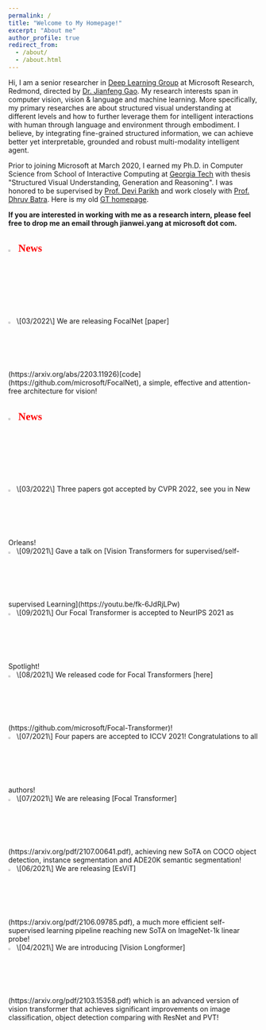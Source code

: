```yaml
---
permalink: /
title: "Welcome to My Homepage!"
excerpt: "About me"
author_profile: true
redirect_from: 
  - /about/
  - /about.html
---
```


Hi, I am a senior researcher in [Deep Learning Group](https://www.microsoft.com/en-us/research/group/deep-learning-group/) at Microsoft Research, Redmond, directed by [Dr. Jianfeng Gao](http://research.microsoft.com/en-us/um/people/jfgao/). My research interests span in computer vision, vision & language and machine learning. More specifically, my primary researches are about structured visual understanding at different levels and how to further leverage them for intelligent interactions with human through language and environment through embodiment. I believe, by integrating fine-grained structured information, we can achieve better yet interpretable, grounded and robust multi-modality intelligent agent.

Prior to joining Microsoft at March 2020, I earned my Ph.D. in Computer Science from School of Interactive Computing at [Georgia Tech](https://www.gatech.edu) with thesis "Structured Visual Understanding, Generation and Reasoning". I was honored to be supervised by [Prof. Devi Parikh](https://cc.gatech.edu/~parikh/) and work closely with [Prof. Dhruv Batra](https://www.cc.gatech.edu/~dbatra/). Here is my old [GT homepage](https://www.cc.gatech.edu/~jyang375/).

**If you are interested in working with me as a research intern, please feel free to drop me an email through jianwei.yang at microsoft dot com.**

<h2><img src="/images/fire.png" width="3%"/> <span style="color:red; font-family:Papyrus">News</span></h2>
  <img src="/images/dart.png" width="2.5%"/> \[03/2022\] We are releasing FocalNet [paper](https://arxiv.org/abs/2203.11926)[code](https://github.com/microsoft/FocalNet), a simple, effective and attention-free architecture for vision!<br/>
<h2><img src="/images/fire.png" width="3%"/> <span style="color:red; font-family:Papyrus">News</span></h2>
  <img src="/images/dart.png" width="2.5%"/> \[03/2022\] Three papers got accepted by CVPR 2022, see you in New Orleans!<br/>
  <img src="/images/dart.png" width="2.5%"/> \[09/2021\] Gave a talk on [Vision Transformers for supervised/self-supervised Learning](https://youtu.be/fk-6JdRjLPw)<br/>
<img src="/images/dart.png" width="2.5%"/> \[09/2021\] Our Focal Transformer is accepted to NeurIPS 2021 as Spotlight!<br/>
  <img src="/images/dart.png" width="2.5%"/> \[08/2021\] We released code for Focal Transformers [here](https://github.com/microsoft/Focal-Transformer)!<br/>
  <img src="/images/dart.png" width="2.5%"/> \[07/2021\] Four papers are accepted to ICCV 2021! Congratulations to all authors!<br/>
<img src="/images/dart.png" width="2.5%"/> \[07/2021\] We are releasing [Focal Transformer](https://arxiv.org/pdf/2107.00641.pdf), achieving new SoTA on COCO object detection, instance segmentation and ADE20K semantic segmentation!<br/>
  <img src="/images/dart.png" width="2.5%"/> \[06/2021\] We are releasing [EsViT](https://arxiv.org/pdf/2106.09785.pdf), a much more efficient self-supervised learning pipeline reaching new SoTA on ImageNet-1k linear probe!<br/>
  <img src="/images/dart.png" width="2.5%"/> \[04/2021\] We are introducing [Vision Longformer](https://arxiv.org/pdf/2103.15358.pdf) which is an advanced version of vision transformer that achieves significant improvements on image classification, object detection comparing with ResNet and PVT!<br/>
<!--   <img src="/images/dart.png" width="2.5%"/> \[01/2021\] We show in our [arXiv paper](https://arxiv.org/pdf/2101.00529.pdf) that vision feature matters significantly for vision-language tasks!<br/> -->
<!--   <img src="/images/dart.png" width="2.5%"/> \[12/2020\] We release our [arXiv paper](https://arxiv.org/pdf/2012.11587.pdf) studying the visual reasoning capacity in visual question answering models!<br/> -->
<!--   <img src="/images/dart.png" width="2.5%"/> \[11/2020\] We release our [arXiv paper](https://arxiv.org/pdf/2011.09530.pdf) leveraging token relationships to learn neural-symbolic video captioning!<br/> -->
